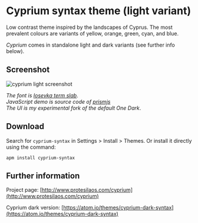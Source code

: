 # Cyprium syntax theme (light variant)

Low contrast theme inspired by the landscapes of Cyprus. The most prevalent colours are variants of yellow, orange, green, cyan, and blue.

*Cyprium* comes in standalone light and dark variants (see further info below).

## Screenshot

![cyprium light screenshot](https://raw.githubusercontent.com/protesilaos/prot16/master/cyprium/img/cyprium_light_sample.png)

*The font is [Iosevka term slab](https://github.com/be5invis/Iosevka)*.  
*JavaScript demo is source code of [prismjs](http://prismjs.com/)*  
*The UI is my experimental fork of the default One Dark*.

## Download

Search for `cyprium-syntax` in Settings > Install > Themes. Or install it directly using the command:

```shell
apm install cyprium-syntax
```

## Further information

Project page: [http://www.protesilaos.com/cyprium](http://www.protesilaos.com/cyprium)

Cyprium dark version: [https://atom.io/themes/cyprium-dark-syntax](https://atom.io/themes/cyprium-dark-syntax)
